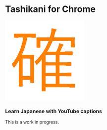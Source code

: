 # Tashikani for Chrome

![image](https://github.com/johngohrw/tashikani-chrome/blob/main/assets/tashikani_icon_256x256.png)

### Learn Japanese with YouTube captions

This is a work in progress.
